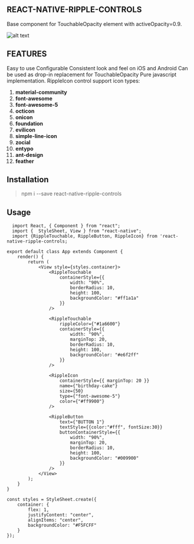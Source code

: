 **REACT-NATIVE-RIPPLE-CONTROLS**
------------
Base component for TouchableOpacity element with activeOpacity=0.9.

![alt text](https://github.com/huytran123/RippleControls/blob/master/Screen%20Recording%202019-01-15%20at%2010.54.57%20PM.gif)

**FEATURES**
------------
Easy to use
Configurable
Consistent look and feel on iOS and Android
Can be used as drop-in replacement for TouchableOpacity
Pure javascript implementation.
RippleIcon control support icon types:
1. **material-community**
1. **font-awesome**
1. **font-awesome-5**
1. **octicon**
1. **onicon**
1. **foundation**
1. **evilicon**
1. **simple-line-icon**
1. **zocial**
1. **entypo**
1. **ant-design**
1. **feather**

**Installation**
------------
> npm i --save react-native-ripple-controls

Usage
------------
      import React, { Component } from "react";
      import {  StyleSheet, View } from "react-native";
      import {RippleTouchable, RippleButton, RippleIcon} from 'react-native-ripple-controls;
    
    export default class App extends Component {
        render() {
            return (
                <View style={styles.container}>
                    <RippleTouchable
                        containerStyle={{
                            width: "90%",
                            borderRadius: 10,
                            height: 100,
                            backgroundColor: "#ff1a1a"
                        }}
                    />
    
                    <RippleTouchable
                        rippleColor={"#1a6600"}
                        containerStyle={{
                            width: "90%",
                            marginTop: 20,
                            borderRadius: 10,
                            height: 100,
                            backgroundColor: "#e6f2ff"
                        }}
                    />
    
                    <RippleIcon
                        containerStyle={{ marginTop: 20 }}
                        name={"birthday-cake"}
                        size={50}
                        type={"font-awesome-5"}
                        color={"#ff9900"}
                    />
    
                    <RippleButton
                        text={"BUTTON 1"}
                        textStyle={{color:"#fff", fontSize:30}}
                        buttonContainerStyle={{
                            width: "90%",
                            marginTop: 20,
                            borderRadius: 10,
                            height: 100,
                            backgroundColor: "#009900"
                        }}
                    />
                </View>
            );
        }
    }
    
    const styles = StyleSheet.create({
        container: {
            flex: 1,
            justifyContent: "center",
            alignItems: "center",
            backgroundColor: "#F5FCFF"
        }   
    });
    
